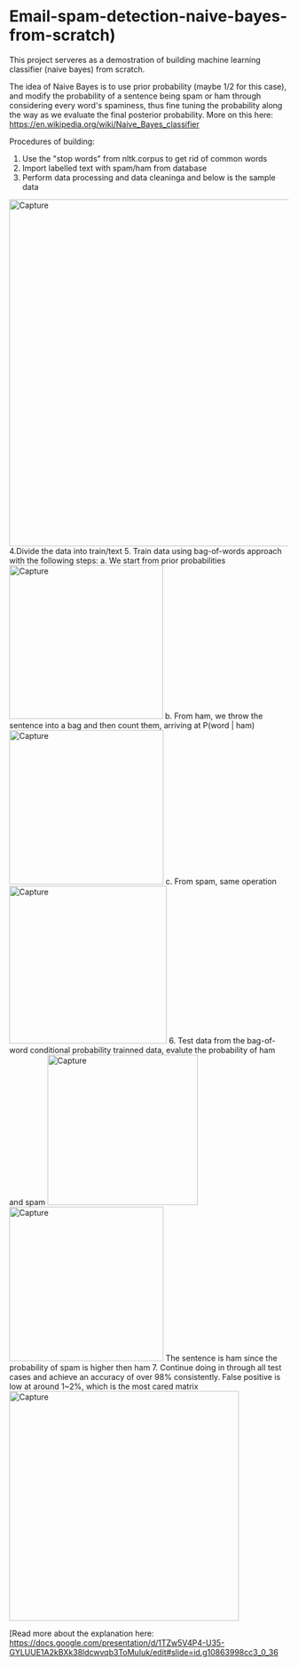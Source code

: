 # Email-spam-detection-naive-bayes-from-scratch)

This project serveres as a demostration of building machine learning classifier (naive bayes) from scratch. 

The idea of Naive Bayes is to use prior probability (maybe 1/2 for this case), and modify the probability of a sentence being spam or ham through considering every word's spaminess, thus fine tuning the probability along the way as we evaluate the final posterior probability. More on this here: https://en.wikipedia.org/wiki/Naive_Bayes_classifier

Procedures of building:
1. Use the "stop words" from nltk.corpus to get rid of common words
2. Import labelled text with spam/ham from database
3. Perform data processing and data cleaninga and below is the sample data
<img width="625" alt="Capture" src="https://user-images.githubusercontent.com/96327756/172740508-726d1a5d-8127-45d6-b493-987b2bf5e4e4.PNG">
4.Divide the data into train/text 
5. Train data using bag-of-words approach with the following steps:
  a. We start from prior probabilities
<img width="277" alt="Capture" src="https://user-images.githubusercontent.com/96327756/172741384-e20b9ec7-0333-49df-a8ce-3d63029779b1.PNG">
  b. From ham, we throw the sentence into a bag and then count them, arriving at P(word | ham)
<img width="278" alt="Capture" src="https://user-images.githubusercontent.com/96327756/172741468-b6532727-35bb-4b63-802f-e665dda81ff1.PNG">
  c. From spam, same operation
<img width="284" alt="Capture" src="https://user-images.githubusercontent.com/96327756/172741579-0e6bcd61-f012-4198-8d03-a9f7a839ceb0.PNG">
6. Test data from the bag-of-word conditional probability trainned data, evalute the probability of ham and spam
  <img width="271" alt="Capture" src="https://user-images.githubusercontent.com/96327756/172741673-5773b848-69ef-4450-a877-6ad93fcd57b3.PNG">
<img width="278" alt="Capture" src="https://user-images.githubusercontent.com/96327756/172741766-514fb80e-702d-4cab-94ba-8df3bf6fac6e.PNG">
   The sentence is ham since the probability of spam is higher then ham
7. Continue doing in through all test cases and achieve an accuracy of over 98% consistently. False positive is low at around 1~2%, which is the most cared matrix
<img width="414" alt="Capture" src="https://user-images.githubusercontent.com/96327756/172742159-c3ccabc6-02f4-4c9e-82cf-2c4d2c210ea5.PNG">

[Read more about the explanation here:
https://docs.google.com/presentation/d/1TZw5V4P4-U35-GYLUUE1A2kBXk38ldcwvqb3ToMuIuk/edit#slide=id.g10863998cc3_0_36
